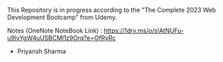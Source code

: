 This Repository is in progress according to the "The Complete 2023 Web Development Bootcamp" from Udemy.


Notes (OneNote NoteBook Link) : https://1drv.ms/o/s!AtNUFu-u9IvYgW4uUSBCMl1z9Orq?e=OfRyRc


- Priyansh Sharma